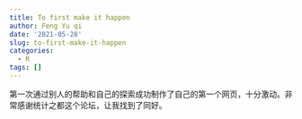```yaml
---
title: To first make it happen
author: Feng Yu qi
date: '2021-05-28'
slug: to-first-make-it-happen
categories:
  - R
tags: []
---
```


第一次通过别人的帮助和自己的探索成功制作了自己的第一个网页，十分激动。非常感谢统计之都这个论坛，让我找到了同好。
